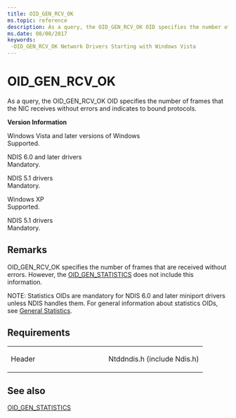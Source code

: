 ```yaml
---
title: OID_GEN_RCV_OK
ms.topic: reference
description: As a query, the OID_GEN_RCV_OK OID specifies the number of frames that the NIC receives without errors and indicates to bound protocols.
ms.date: 08/08/2017
keywords: 
 -OID_GEN_RCV_OK Network Drivers Starting with Windows Vista
---
```


# OID\_GEN\_RCV\_OK


As a query, the OID\_GEN\_RCV\_OK OID specifies the number of frames that the NIC receives without errors and indicates to bound protocols.

**Version Information**

<a href="" id="windows-vista-and-later-versions-of-windows"></a>Windows Vista and later versions of Windows  
Supported.

<a href="" id="ndis-6-0-and-later-drivers"></a>NDIS 6.0 and later drivers  
Mandatory.

<a href="" id="ndis-5-1-drivers"></a>NDIS 5.1 drivers  
Mandatory.

<a href="" id="windows-xp"></a>Windows XP  
Supported.

<a href="" id="ndis-5-1-drivers"></a>NDIS 5.1 drivers  
Mandatory.

## Remarks

OID\_GEN\_RCV\_OK specifies the number of frames that are received without errors. However, the [OID\_GEN\_STATISTICS](oid-gen-statistics.md) does not include this information.

NOTE: Statistics OIDs are mandatory for NDIS 6.0 and later miniport drivers unless NDIS handles them. For general information about statistics OIDs, see [General Statistics](./ndis-general-statistics-oids.md).

## Requirements

<table>
<colgroup>
<col width="50%" />
<col width="50%" />
</colgroup>
<tbody>
<tr class="odd">
<td><p>Header</p></td>
<td>Ntddndis.h (include Ndis.h)</td>
</tr>
</tbody>
</table>

## See also


[OID\_GEN\_STATISTICS](oid-gen-statistics.md)

 

